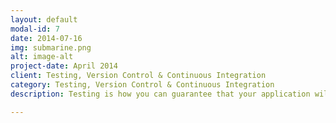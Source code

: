 ```yaml
---
layout: default
modal-id: 7
date: 2014-07-16
img: submarine.png
alt: image-alt
project-date: April 2014
client: Testing, Version Control & Continuous Integration
category: Testing, Version Control & Continuous Integration
description: Testing is how you can guarantee that your application will be robust and as bug-free as possible. Integrated into a continuous integration process, discover how you can optimise and automate your web development process.

---
```

